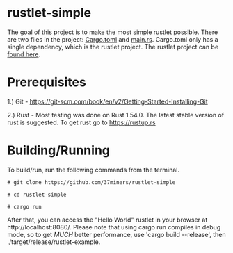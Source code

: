 # rustlet-simple

The goal of this project is to make the most simple rustlet possible. There are two files in the project: [Cargo.toml](https://github.com/37miners/rustlet-simple/blob/master/Cargo.toml) and [main.rs](https://github.com/37miners/rustlet-simple/blob/master/src/main.rs). Cargo.toml only has a single dependency, which is the rustlet project. The rustlet project can be [found here](https://github.com/37miners/rustlet).

# Prerequisites

1.) Git - https://git-scm.com/book/en/v2/Getting-Started-Installing-Git

2.) Rust - Most testing was done on Rust 1.54.0. The latest stable version of rust is suggested. To get rust go to https://rustup.rs

# Building/Running

To build/run, run the following commands from the terminal.

```
# git clone https://github.com/37miners/rustlet-simple

# cd rustlet-simple

# cargo run
```

After that, you can access the "Hello World" rustlet in your browser at http://localhost:8080/.
Please note that using cargo run compiles in debug mode, so to get _MUCH_ better performance, use 'cargo build --release', then ./target/release/rustlet-example.

